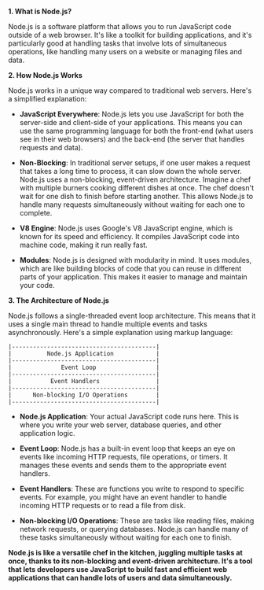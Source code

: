 **1. What is Node.js?**

Node.js is a software platform that allows you to run JavaScript code outside of a web browser. It's like a toolkit for building applications, and it's particularly good at handling tasks that involve lots of simultaneous operations, like handling many users on a website or managing files and data.

**2. How Node.js Works**

Node.js works in a unique way compared to traditional web servers. Here's a simplified explanation:

- **JavaScript Everywhere**: Node.js lets you use JavaScript for both the server-side and client-side of your applications. This means you can use the same programming language for both the front-end (what users see in their web browsers) and the back-end (the server that handles requests and data).

- **Non-Blocking**: In traditional server setups, if one user makes a request that takes a long time to process, it can slow down the whole server. Node.js uses a non-blocking, event-driven architecture. Imagine a chef with multiple burners cooking different dishes at once. The chef doesn't wait for one dish to finish before starting another. This allows Node.js to handle many requests simultaneously without waiting for each one to complete.

- **V8 Engine**: Node.js uses Google's V8 JavaScript engine, which is known for its speed and efficiency. It compiles JavaScript code into machine code, making it run really fast.

- **Modules**: Node.js is designed with modularity in mind. It uses modules, which are like building blocks of code that you can reuse in different parts of your application. This makes it easier to manage and maintain your code.

**3. The Architecture of Node.js**

Node.js follows a single-threaded event loop architecture. This means that it uses a single main thread to handle multiple events and tasks asynchronously. Here's a simple explanation using markup language:

```
|-----------------------------------------|
|          Node.js Application            |
|-----------------------------------------|
|              Event Loop                 |
|-----------------------------------------|
|           Event Handlers                |
|-----------------------------------------|
|      Non-blocking I/O Operations        |
|-----------------------------------------|
```

- **Node.js Application**: Your actual JavaScript code runs here. This is where you write your web server, database queries, and other application logic.

- **Event Loop**: Node.js has a built-in event loop that keeps an eye on events like incoming HTTP requests, file operations, or timers. It manages these events and sends them to the appropriate event handlers.

- **Event Handlers**: These are functions you write to respond to specific events. For example, you might have an event handler to handle incoming HTTP requests or to read a file from disk.

- **Non-blocking I/O Operations**: These are tasks like reading files, making network requests, or querying databases. Node.js can handle many of these tasks simultaneously without waiting for each one to finish.



**Node.js is like a versatile chef in the kitchen, juggling multiple tasks at once, thanks to its non-blocking and event-driven architecture. It's a tool that lets developers use JavaScript to build fast and efficient web applications that can handle lots of users and data simultaneously.**
